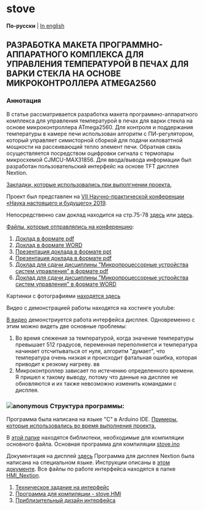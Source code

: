 # stove

**По-русски** | [In english](docs_eng/README.md)

## РАЗРАБОТКА МАКЕТА ПРОГРАММНО-АППАРАТНОГО КОМПЛЕКСА ДЛЯ УПРАВЛЕНИЯ ТЕМПЕРАТУРОЙ В ПЕЧАХ ДЛЯ ВАРКИ СТЕКЛА НА ОСНОВЕ МИКРОКОНТРОЛЛЕРА ATMEGA2560

### Аннотация 
В статье рассматривается разработка макета программно-аппаратного комплекса
 для управления температурой в печах для варки стекла на основе микроконтроллера ATmega2560. 
 Для контроля и поддержания температуры в камере печи использован алгоритм с ПИ-регулятором,
 который управляет симисторной сборкой для подачи киловаттной мощности на рассеивающий тепло
 элемент печи. Обратная связь осуществляется посредством оцифровки сигнала с термопары микросхемой 
 CJMCU-MAX31856. 
Для ввода/вывода информации был разработан пользовательский интерфейс на основе TFT дисплея Nextion. 

[Закладки, которые использовались при выполгнении проекта.](/docs/stove_bookmarks.md)

Проект был представлен на 
[VII Научно-практической конференции «Наука настоящего и будущего» 2019](https://nnb.etu.ru/postupayushhim-v-magistraturu/konferencii-predydushhih-let/vii-nauchno-prakticheskaya-konferenciya-nauka-nastoyashhego-i-budushhego-2019).

Непосредственно сам доклад находится на стр.75-78 [здесь](https://nnb.etu.ru/assets/files/rezultaty/mag/2019/tom_1_finn.pdf "Сборник материалов конференции16 – 18 мая 2019 1 Том ") 
или [здесь](/docs/report.pdf "вырезанный").

[Файлы, которые отправлялись на конференцию](/docs "открыть папку"):
1. [Доклад в формате pdf](/docs/report_full.pdf)
1. [Доклад в формате WORD](/docs/report_full.docx "открыть")
1. [Презентация доклада в формате ppt](/docs/presentation.ppt "открыть")
1. [Презентация доклада в формате pdf](/docs/presentation.pdf "открыть")
1. [Доклад для сдачи дисциплины "Микропроцессорные устройства систем управления" в формате pdf](/docs/report_for_university.pdf)
1. [Доклад для сдачи дисциплины "Микропроцессорные устройства систем управления" в формате WORD](/docs/report_for_university.docx)

Картинки с фотографиями [находятся здесь](docs/images)

Видео с демонстрацией работы находятся на хостинге youtube:

[В видео](https://youtu.be/TroMaXGrYXM) демонстриуется работа интерфейса дисплея. Одновременно с этим можно видеть две основные проблемы:

1. Во время слежения за температурой, когда значение температуры превышает 512 градусов, переменная  переполняется 
и температура начинает отсчитываться от нуля, алгоритм "думает", что температура очень низкая и происходит фатальная 
ошибка, которая приводит к резкому нагреву.
вв
2. Микроконтроллер зависает по истечению определенного времени. Я пришел к такому выводу, 
потому что данные на дисплее не обновляются 
и их также невозможно изменить командами с дисплея. 

### <img src="https://github.com/my000own000files1/stove-master/blob/master/docs/images/icon.png" alt="anonymous" />  Структура программы:

Программа была написана на языке "C" в Arduino IDE. [Примеры, которые использовались во время выполнения проекта.](examples)

В [этой папке](/libraries) находятся библиотеки, необходимые для компиляции основного файла.
Основная программа для компиляции [stove.ino](/stove.ino)

Документация на дисплей [здесь](components/nextion_docs/The_Nextion_Editor_Guide_trans.pdf)
Программа для дисплея Nextion была написана на специальном языке. Инструкции описаны в [этом документе](components/nextion_docs/istruction_set_trans.pdf).
Все файлы по работе интерфейса находятся в папке [HMI_Nextion](/HMI_Nextion). 

1. [Техническое задание на интерфейс](HMI_Nextion/TT_interface.pdf)
2. [Программа для компиляции - stove.HMI](HMI_Nextion/stove.HMI)
3. [Приблизительный дизайн интерфейса](HMI_Nextion/images_for_HMI/first_interface.jpg)
